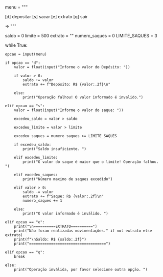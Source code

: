 menu = """

[d] depositar
[s] sacar
[e] extrato
[q] sair

=> """

saldo = 0
limite = 500
extrato = ""
numero_saques = 0
LIMITE_SAQUES = 3

while True:

    opcao = input(menu)

    if opcao == "d":
        valor = float(input("Informe o valor do Depósito: "))

        if valor > 0:
            saldo += valor
            extrato += f"Depósito: R$ {valor:.2f}\n"

        else:
            print("Operação falhou! O valor informado é invalido.")

    elif opcao == "s":
        valor = float(input("Informe o valor do saque: "))

        excedeu_saldo = valor > saldo

        excedeu_limite = valor > limite

        excedeu_saques = numero_saques >= LIMITE_SAQUES

        if excedeu_saldo:
            print("Saldo insuficiente. ")

        elif excedeu_limite:
            print("O valor do saque é maior que o limite! Operação falhou. ")

        elif excedeu_saques:
            print("Número maximo de saques excedido")

        elif valor > 0:
            saldo -= valor
            extrato += f"Saque: R$ {valor:.2f}\n"
            numero_saques += 1

        else:
            print("O valor informado é inválido. ")

    elif opcao == "e":
        print("\n==========EXTRATO==========")
        print("Não foram realizadas movimentações." if not extrato else extrato)
        print(f"\nSaldo: R$ {saldo:.2f}")
        print("===================================")

    elif opcao == "q":
        break

    else:
        print("Operação inválida, por favor selecione outra opção. ")
